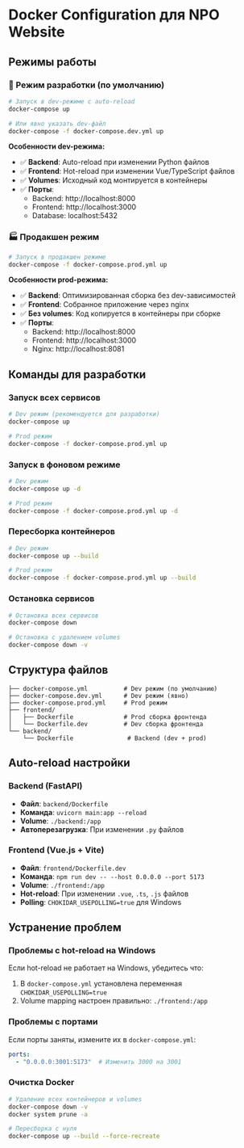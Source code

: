 # Docker Configuration для NPO Website

## Режимы работы

### 🚀 Режим разработки (по умолчанию)
```bash
# Запуск в dev-режиме с auto-reload
docker-compose up

# Или явно указать dev-файл
docker-compose -f docker-compose.dev.yml up
```

**Особенности dev-режима:**
- ✅ **Backend**: Auto-reload при изменении Python файлов
- ✅ **Frontend**: Hot-reload при изменении Vue/TypeScript файлов
- ✅ **Volumes**: Исходный код монтируется в контейнеры
- ✅ **Порты**: 
  - Backend: http://localhost:8000
  - Frontend: http://localhost:3000
  - Database: localhost:5432

### 🏭 Продакшен режим
```bash
# Запуск в продакшен режиме
docker-compose -f docker-compose.prod.yml up
```

**Особенности prod-режима:**
- ✅ **Backend**: Оптимизированная сборка без dev-зависимостей
- ✅ **Frontend**: Собранное приложение через nginx
- ✅ **Без volumes**: Код копируется в контейнеры при сборке
- ✅ **Порты**: 
  - Backend: http://localhost:8000
  - Frontend: http://localhost:3000
  - Nginx: http://localhost:8081

## Команды для разработки

### Запуск всех сервисов
```bash
# Dev режим (рекомендуется для разработки)
docker-compose up

# Prod режим
docker-compose -f docker-compose.prod.yml up
```

### Запуск в фоновом режиме
```bash
# Dev режим
docker-compose up -d

# Prod режим
docker-compose -f docker-compose.prod.yml up -d
```

### Пересборка контейнеров
```bash
# Dev режим
docker-compose up --build

# Prod режим
docker-compose -f docker-compose.prod.yml up --build
```

### Остановка сервисов
```bash
# Остановка всех сервисов
docker-compose down

# Остановка с удалением volumes
docker-compose down -v
```

## Структура файлов

```
├── docker-compose.yml          # Dev режим (по умолчанию)
├── docker-compose.dev.yml      # Dev режим (явно)
├── docker-compose.prod.yml     # Prod режим
├── frontend/
│   ├── Dockerfile              # Prod сборка фронтенда
│   └── Dockerfile.dev          # Dev сборка фронтенда
└── backend/
    └── Dockerfile               # Backend (dev + prod)
```

## Auto-reload настройки

### Backend (FastAPI)
- **Файл**: `backend/Dockerfile`
- **Команда**: `uvicorn main:app --reload`
- **Volume**: `./backend:/app`
- **Автоперезагрузка**: При изменении `.py` файлов

### Frontend (Vue.js + Vite)
- **Файл**: `frontend/Dockerfile.dev`
- **Команда**: `npm run dev -- --host 0.0.0.0 --port 5173`
- **Volume**: `./frontend:/app`
- **Hot-reload**: При изменении `.vue`, `.ts`, `.js` файлов
- **Polling**: `CHOKIDAR_USEPOLLING=true` для Windows

## Устранение проблем

### Проблемы с hot-reload на Windows
Если hot-reload не работает на Windows, убедитесь что:
1. В `docker-compose.yml` установлена переменная `CHOKIDAR_USEPOLLING=true`
2. Volume mapping настроен правильно: `./frontend:/app`

### Проблемы с портами
Если порты заняты, измените их в `docker-compose.yml`:
```yaml
ports:
  - "0.0.0.0:3001:5173"  # Изменить 3000 на 3001
```

### Очистка Docker
```bash
# Удаление всех контейнеров и volumes
docker-compose down -v
docker system prune -a

# Пересборка с нуля
docker-compose up --build --force-recreate
```

